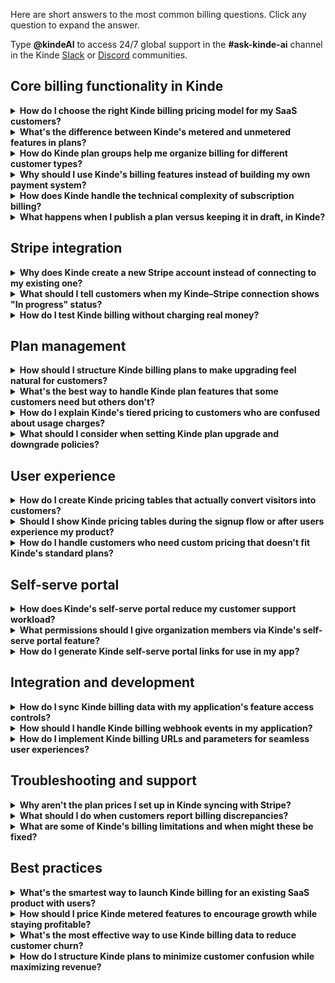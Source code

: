 
Here are short answers to the most common billing questions. Click any question to expand the answer.

<Aside title="Ask the docs">

Type **@kindeAI** to access 24/7 global support in the **#ask-kinde-ai** channel in the Kinde [Slack](https://join.slack.com/t/thekindecommunity/shared_invite/zt-1vyq8qilj-jFH5V27jfFnHk~BuBSU0ZA) or [Discord](https://discord.gg/KdkCXRNTFn) communities.

</Aside>

## Core billing functionality in Kinde

<details>
<summary><strong>How do I choose the right Kinde billing pricing model for my SaaS customers?</strong></summary>

Think about how your customers actually use your product and what they value most. If you're selling a tool where usage varies dramatically - like API calls or storage - go with usage-based pricing so customers only pay for what they consume. For products where value comes from access to features rather than consumption, subscription pricing makes more sense. Kinde lets you mix these models within a single plan, so you could have a $20 base subscription plus $0.10 per extra API call. 

Start simple with one model and add complexity as you grow - your customers will thank you for not overwhelming them upfront.
[Explore pricing models](/billing/pricing/pricing-models/) | [About billing concepts](/billing/about-billing/billing-concepts-terms/)
</details>

<details>
<summary><strong>What's the difference between Kinde's metered and unmetered features in plans?</strong></summary>

Metered features are the ones you can put a number on - monthly active users, API calls, storage gigabytes, support hours. These can be chargeable (customers pay per unit) or non-chargeable (included in their plan up to a limit). Unmetered features are more like switches - either customers have access to your advanced analytics dashboard or they don't. Think of metered features as "how much" and unmetered as "yes or no." Most SaaS businesses use a mix of both to create clear upgrade paths without making pricing too complicated.
[About plans and features](/billing/manage-plans/about-plans/) | [Billing concepts guide](/billing/about-billing/billing-concepts-terms/)
</details>

<details>
<summary><strong>How do Kinde plan groups help me organize billing for different customer types?</strong></summary>

Plan groups are how you separate B2B and B2C offerings without creating a mess. Each group is tied to either individual users or organizations, never both. So you might have a "Professional" group with individual plans for freelancers and consultants, and a separate "Enterprise" group with team-based pricing for companies. You can create multiple pricing tables from one group, but each table can only show plans from a single group. This keeps your offerings clean and makes it easier for customers to find the right fit.
[Plan groups management](/billing/manage-plans/about-plans/) | [Billing concepts](/billing/about-billing/billing-concepts-terms/)
</details>

<details>
<summary><strong>Why should I use Kinde's billing features instead of building my own payment system?</strong></summary>

Unless you're excited about spending months building subscription management, dunning logic, proration calculations, and tax compliance - spoiler alert: you're probably not - Kinde's billing saves you from that headache. We handle the messy bits like Stripe integration, plan upgrades, usage tracking, and invoice generation, so you can focus on building features your customers actually care about. Plus, you get a self-serve portal out of the box, which means fewer support tickets about billing issues.
[About billing plans](/billing/manage-plans/about-plans/) | [Self-serve portal setup](/build/set-up-options/self-serve-portal-for-orgs/)
</details>

<details>
<summary><strong>How does Kinde handle the technical complexity of subscription billing?</strong></summary>

We abstract away the most technical parts. Once you connect to Stripe (we create a new account for you automatically), everything syncs seamlessly. Plan changes, usage tracking, proration, invoice generation - it all happens behind the scenes. Your customers get a smooth experience upgrading or downgrading, and you can set up webhook notifications when important billing events happen. The only thing you need to worry about is building great features and deciding how to price them.
[Stripe integration guide](/billing/get-started/connect-to-stripe/) | [About billing plans](/billing/manage-plans/about-plans/)
</details>

<details>
<summary><strong>What happens when I publish a plan versus keeping it in draft, in Kinde?</strong></summary>

Draft plans are your work in progress - you can tweak pricing, add features, change everything without affecting anyone. Once you publish a plan, it syncs to Stripe and becomes available for actual customers to subscribe to. Here's the catch: once someone subscribes to a published plan, you can't change it anymore, only version it (though plan versioning isn't available yet). This protects your existing customers from surprise pricing changes, but it means you need to think things through before hitting publish.
[About plans lifecycle](/billing/manage-plans/about-plans/) | [Billing concepts](/billing/about-billing/billing-concepts-terms/)
</details>

## Stripe integration

<details>
<summary><strong>Why does Kinde create a new Stripe account instead of connecting to my existing one?</strong></summary>

This is actually a Stripe requirement for third-party integrations like ours, not something we chose. They want to ensure security and compliance by controlling how connected accounts are set up. The good news? You can transfer your existing business information during the Stripe onboarding process, so you're not starting from scratch. We're working on a migration strategy to make this smoother, but for now, the new account approach keeps everyone secure and compliant.
[Stripe connection setup](/billing/get-started/connect-to-stripe/) | [Manage Stripe connection](/billing/payment-management/manage-stripe-connection/)
</details>

<details>
<summary><strong>What should I tell customers when my Kinde–Stripe connection shows "In progress" status?</strong></summary>

Don't worry - this just means Stripe needs a bit more information from you to complete the setup. Usually it's business details like contact information, tax info, or identity verification (they might ask for ID upload). The connection won't work for live payments until this is sorted, so customers won't be able to subscribe to paid plans yet. Jump into your Stripe dashboard through the "Update Stripe information" button in Kinde to see what's missing. Once everything's complete, the status should change to "Connected" and you're good to go.
[Stripe connection troubleshooting](/billing/payment-management/manage-stripe-connection/) | [Connect to Stripe guide](/billing/get-started/connect-to-stripe/)
</details>

<details>
<summary><strong>How do I test Kinde billing without charging real money?</strong></summary>

Switch to your non-production environment in Kinde - this automatically creates a test Stripe account that won't process real payments. You can create plans, test the whole customer journey, even simulate failed payments, all without touching real credit cards. This is perfect for making sure your billing flow works before going live. Just remember to switch back to your production environment when you're ready to accept real payments.
[Stripe integration setup](/billing/get-started/connect-to-stripe/) | [About billing plans](/billing/manage-plans/about-plans/)
</details>

## Plan management

<details>
<summary><strong>How should I structure Kinde billing plans to make upgrading feel natural for customers?</strong></summary>

Create a clear progression where each plan builds on the previous one. Start with a generous free plan that gives users real value, then add features and remove limits as they upgrade. Instead of completely different feature sets, use metered features to give everyone a "taste" - maybe 100 API calls on Free, 1,000 on Pro, unlimited on Enterprise. This way upgrades feel like growth, not switching to something completely different. 

Keep plan names simple and descriptive - "Starter," "Professional," "Enterprise" beats "Bronze," "Silver," "Gold" every time.
[About pricing models](/billing/pricing/pricing-models/) | [Plan management guide](/billing/manage-plans/about-plans/)
</details>

<details>
<summary><strong>What's the best way to handle Kinde plan features that some customers need but others don't?</strong></summary>

This is where unmetered features shine. Instead of cramming every possible feature into every plan, gate advanced capabilities behind higher tiers. Use unmetered features as "gates" - advanced reporting might only be available on Business plans, while API access could be Professional and up. For features with variable usage, use metered features with different limits per plan. This way customers self-select into the right plan based on what they actually need, and you avoid feature bloat in your lower tiers.
[Feature planning strategy](/billing/manage-plans/about-plans/) | [Billing concepts](/billing/about-billing/billing-concepts-terms/)
</details>

<details>
<summary><strong>How do I explain Kinde's tiered pricing to customers who are confused about usage charges?</strong></summary>

Be upfront about how the math works and give concrete examples. If you charge $0.50 for the first 10 API calls, then $0.30 for calls 11-50, show them: "If you make 25 API calls, you pay $5 for the first 10, then $4.50 for the next 15 = $9.50 total." Most customers appreciate transparency over surprises. Consider setting reasonable limits on lower plans instead of unlimited usage-based charging - it makes budgeting easier for them and upgrade paths clearer for you. Mke sure your pricing table is descriptive and clear about metered or package prices. This can be tricky.
[Pricing models explained](m/billing/pricing/pricing-models/) | [Build a pricing table](/billing/billing-user-experience/plan-selection/)
</details>

<details>
<summary><strong>What should I consider when setting Kinde plan upgrade and downgrade policies?</strong></summary>

Think about what's fair for both you and your customers. By default, Kinde forgives unpaid usage when customers downgrade and doesn't refund unused subscription days - this is pretty industry standard and avoids messy proration calculations. But you can change these policies if needed. For example, if someone on your $100/month plan cancels mid-month, you might choose not to refund the remaining days but also not charge them for any metered usage that month. Find the balance that feels fair and stick with it consistently.
[Plan policies configuration](/billing/manage-plans/upgrade-downgrade-plans/) | [Billing setup guide](/billing/get-started/connect-to-stripe/)
</details>

## User experience

<details>
<summary><strong>How do I create Kinde pricing tables that actually convert visitors into customers?</strong></summary>

Less is more when it comes to pricing tables. Stick to your 3-4 core plans (Free, Pro, Business works great), highlight which plan is most popular, and focus on benefits rather than features. Use the custom features section to highlight your best selling points for each plan, and don't just copy your technical feature list. Test different approaches, but remember - confused customers don't buy anything. If your product is complex or has a lot of features, you might want to create a custom designed table.
[Build effective pricing tables](/billing/billing-user-experience/plan-selection/) | [Pricing table customization](/billing/billing-user-experience/plan-selection/)
</details>

<details>
<summary><strong>Should I show Kinde pricing tables during the signup flow or after users experience my product?</strong></summary>

Depends on your product and customer type. For simple tools where the value is obvious upfront, showing pricing during signup can work well - especially if you have a generous free tier. For complex products where users need to understand the value first, let them sign up and experience your product before presenting upgrade options. You can control this in Kinde by toggling the "Show pricing table when customers sign up" option. Test both approaches if you're unsure - the data will tell you what works for your audience.
[Pricing table display options](/billing/billing-user-experience/pricing-table-display/) | [Billing integration guide](/billing/billing-user-experience/plan-selection/)
</details>

<details>
<summary><strong>How do I handle customers who need custom pricing that doesn't fit Kinde's standard plans?</strong></summary>

Start by trying to fit them into your existing plans with some creative metered feature limits - you'd be surprised how often this works. If they truly need something custom, you can manually adjust metered usage for specific customers through the Kinde API after they subscribe. For true enterprise deals with annual contracts or bank transfers, those arrangements are available but you'll need to work with Kinde's enterprise team. Most customers who think they need custom pricing actually just need a slightly modified version of your top tier.
[API billing management](/billing/manage-plans/about-plans/) | [Enterprise billing options](/manage-your-account/profile-and-plan/change-kinde-plan/)
</details>

## Self-serve portal

<details>
<summary><strong>How does Kinde's self-serve portal reduce my customer support workload?</strong></summary>

Think of it as your billing support team that never sleeps. Customers can update their payment details, view billing history, upgrade plans, and manage organization settings without creating support tickets. You control exactly what they can self-manage - maybe you want them handling payment updates but prefer to manage plan changes yourself. The portal generates one-time secure links, so you can add "Manage Billing" buttons throughout your app that take users directly to the right section. 

Less support tickets means more time building features that matter.
[Self-serve portal setup](/build/set-up-options/self-serve-portal-for-orgs/) | [Portal configuration options](/build/set-up-options/self-serve-portal-for-orgs/)
</details>

<details>
<summary><strong>What permissions should I give organization members via Kinde's self-serve portal feature?</strong></summary>

It's better to start with more restrictions and expand, than start with too many that you might have to remove. Most organizations want their admins to manage payment details and view billing history, but you might not want every team member changing subscription plans. Kinde provides some pre-defined roles with varying portal access - so that the right people can change the right things. The permissions map directly to Kinde's system permissions like `org:write:billing`, so you can be granular about who can do what.
[Portal permissions setup](/build/set-up-options/self-serve-portal-for-orgs/).
</details>

<details>
<summary><strong>How do I generate Kinde self-serve portal links for use in my app?</strong></summary>

You've got two options depending on your setup. If you're using Kinde for authentication, use the SDK to generate portal links on the fly - perfect for "Account Settings" buttons in your app. If you're handling auth yourself or need server-side generation, hit the Kinde Management API with an M2M token. You can specify which section of the portal to open (billing, profile, etc.) and where to redirect users when they're done. The links are one-time use for security, so generate them fresh each time.
[Portal link generation](/build/set-up-options/self-serve-portal-for-orgs/) | [Management API integration](/build/set-up-options/self-serve-portal-for-orgs/)
</details>

## Integration and development

<details>
<summary><strong>How do I sync Kinde billing data with my application's feature access controls?</strong></summary>

Use the Account API to check what features and usage limits a signed-in user has access to. The API returns billing entitlements along with roles and permissions, so you can gate features based on their current plan. For organization-level billing data (which is more sensitive), use the Management API instead. Set up webhooks for billing events like plan changes or usage updates, so your app stays in sync automatically. Don't try to cache billing data for too long - things change, and you want accurate limits.
[Account API for billing](/developer-tools/account-api/about-account-api/) | [Billing webhooks](/integrate/webhooks/about-webhooks/)
</details>

<details>
<summary><strong>How should I handle Kinde billing webhook events in my application?</strong></summary>

Set up dedicated API endpoints to receive billing webhooks and verify the JWT signatures - this is how you know the requests actually come from Kinde. Handle key events like subscription changes, payment failures, and usage updates to keep your app in sync. Always respond with a 200 status code when you successfully process a webhook, or Kinde will keep retrying with backoff logic. Use the webhook request ID as an idempotency key to avoid processing the same event twice if there are retries.
[Webhook implementation](/integrate/webhooks/about-webhooks/) | [Webhook setup guide](/integrate/webhooks/add-manage-webhooks/)
</details>

<details>
<summary><strong>How do I implement Kinde billing URLs and parameters for seamless user experiences?</strong></summary>

Use URL parameters to direct customers to specific plans or pricing tables when they're ready to upgrade. For example, `?plan=pro_monthly` can take them straight to your Pro plan signup. This is super useful for email campaigns, in-app upgrade prompts, or landing pages. You can also override which pricing table displays using parameters, so different marketing campaigns can show different plan combinations. The SDK handles most of this automatically, but manual URL construction gives you more control.
[Billing URL integration](/billing/billing-user-experience/plan-selection/) | [Pricing table configuration](/billing/billing-user-experience/pricing-table-display/)
</details>

## Troubleshooting and support

<details>
<summary><strong>Why aren't the plan prices I set up in Kinde syncing with Stripe?</strong></summary>

If you see "price not synced" status, it usually means the plan isn't published yet - only published plans sync to Stripe. Mixed sync status (some features synced, others not) typically happens when some features are already in a published plan while others are new additions. Try publishing or re-publishing the plan to trigger a sync. If it's still not working, check that your Stripe connection status shows "Connected" rather than "In progress" or "Connecting."
[Plan publishing process](/billing/manage-plans/about-plans/) | [Stripe connection status](/billing/payment-management/manage-stripe-connection/)
</details>

<details>
<summary><strong>What should I do when customers report billing discrepancies?</strong></summary>

Start by checking the billing history in their organization's portal - this shows exactly what they were charged and when. Look for things like mid-month plan changes (which can cause proration), metered usage overages, or failed payment retries. Most "billing errors" are actually just confusing timing - customers might see charges for last month's usage appearing on this month's invoice. If you genuinely find an error, Kinde's support team can help resolve it, but having the billing details handy speeds things up.
[Billing history access](/manage-your-account/profile-and-plan/view-kinde-plan/) | [Support resources](/build/set-up-options/self-serve-portal-for-orgs/)
</details>

<details>
<summary><strong>What are some of Kinde's billing limitations and when might these be fixed?</strong></summary>

Currently, Kinde only supports monthly billing (no annual), doesn't have free trial periods built-in, and plan versioning isn't ready yet. For customers who need annual billing, you could manually create annual plans with different pricing. For free trials, you could start them on a free plan and set up automated emails to encourage upgrades. Give us feedback about your billing experience with Kinde by reporting bugs and making feature suggestions. We genuinely are listening.
[Current billing limitations](/billing/manage-plans/about-plans/) | [Alternative approaches](/billing/pricing/pricing-models/)
</details>

## Best practices

<details>
<summary><strong>What's the smartest way to launch Kinde billing for an existing SaaS product with users?</strong></summary>

Start by setting up your billing plans and pricing tables in a non-production environment to get everything perfect. Create a grandfathering strategy for existing users - maybe they keep their current access levels for a certain period before needing to choose a plan. When you're ready to go live, communicate the changes clearly with plenty of notice. Consider starting with just new signups on the new billing system, then migrating existing users in batches. This gives you time to iron out any issues without affecting your entire user base at once.
[Billing setup strategy](/billing/get-started/connect-to-stripe/) | [Plan management](/billing/manage-plans/about-plans/)
</details>

<details>
<summary><strong>How should I price Kinde metered features to encourage growth while staying profitable?</strong></summary>

Pricing decisions can be really hard. Start with generous free tiers that let customers experience real value, then use usage limits to create natural upgrade triggers. If your app gets more valuable with heavier usage, price metered features aggressively low or even free up to reasonable limits. The goal is to make customers successful enough that upgrading feels like a no-brainer rather than a burden. Watch your unit economics closely - some features cost you more to provide than others, so price accordingly.
[Metered pricing strategies](/billing/pricing/pricing-models/) | [Feature management](/billing/manage-plans/about-plans/)
</details>

<details>
<summary><strong>What's the most effective way to use Kinde billing data to reduce customer churn?</strong></summary>

Set up webhooks for payment failures and usage pattern changes, then create automated workflows to reach out before customers hit walls. If someone's approaching their usage limits, send them upgrade prompts with specific benefits rather than just warnings. Use billing data to identify your best customers (high usage, consistent payments) and make sure they're getting white-glove treatment. Failed payments aren't always churn signals - sometimes cards expire or customers need payment method updates.
[Billing webhooks setup](/integrate/webhooks/about-webhooks/) | [Usage tracking](/billing/manage-plans/about-plans/)
</details>

<details>
<summary><strong>How do I structure Kinde plans to minimize customer confusion while maximizing revenue?</strong></summary>

Keep it simple with clear value differences between tiers. Three to four plans usually hit the sweet spot - more than that and customers get paralyzed by choice. Use the "good, better, best" psychology: make your middle plan the obvious choice by giving it the best value ratio. Include some metered features as "freebies" in higher plans to justify the price jump. And please, test your pricing table with real humans before launching - what seems obvious to you might be confusing to customers who see it fresh.
[Pricing table best practices](/billing/billing-user-experience/plan-selection/) | [Plan strategy guide](/billing/pricing/pricing-models/)
</details>
